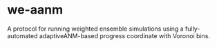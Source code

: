 # we-aanm
A protocol for running weighted ensemble simulations using a fully-automated adaptiveANM-based progress coordinate with Voronoi bins.
